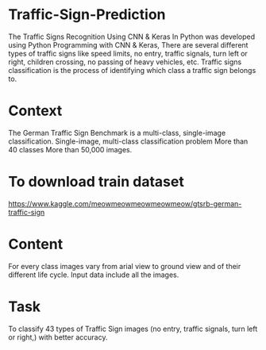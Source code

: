 # Traffic-Sign-Prediction

The Traffic Signs Recognition Using CNN & Keras In Python was developed using Python Programming with CNN & Keras, There are several different types of traffic signs like speed limits, no entry, traffic signals, turn left or right, children crossing, no passing of heavy vehicles, etc. Traffic signs classification is the process of identifying which class a traffic sign belongs to.

# Context
The German Traffic Sign Benchmark is a multi-class, single-image classification. Single-image, multi-class classification problem More than 40 classes More than 50,000 images.

# To download train dataset
https://www.kaggle.com/meowmeowmeowmeowmeow/gtsrb-german-traffic-sign

# Content
For every class images vary from arial view to ground view and of their different life cycle. Input data include all the images.

# Task
To classify 43 types of Traffic Sign images (no entry, traffic signals, turn left or right,) with better accuracy.
